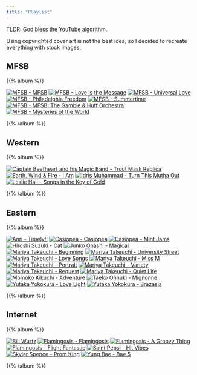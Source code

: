 ```yaml
---
title: "Playlist"
---
```


TLDR: God bless the YouTube algorithm.

Using copyrighted cover art is not the best idea, so I decided to
recreate everything with stock images.

## MFSB

{{% album %}}

[![MFSB - MFSB](/images/cover-art/mfsb-mfsb.jpg)](https://www.discogs.com/MFSB-MFSB/master/114831)
[![MFSB - Love is the Message](/images/cover-art/mfsb-love-is-the-message.jpg)](https://www.discogs.com/MFSB-Love-Is-The-Message/master/114829)
[![MFSB - Universal Love](/images/cover-art/mfsb-universal-love.jpg)](https://www.discogs.com/MFSB-Universal-Love/master/143504)
[![MFSB - Philadelphia Freedom](/images/cover-art/mfsb-philadelphia-freedom.jpg)](https://www.discogs.com/MFSB-Philadelphia-Freedom/master/143503)
[![MFSB - Summertime](/images/cover-art/mfsb-summertime.jpg)](https://www.discogs.com/MFSB-Summertime/master/143505)
[![MFSB - MFSB: The Gamble & Huff Orchestra](/images/cover-art/mfsb-mfsb-gamble-and-huff-orchestra.jpg)](https://www.discogs.com/MFSB-MFSBGamble-Huff-Orchestra/master/143502)
[![MFSB - Mysteries of the World](/images/cover-art/mfsb-mysteries-of-the-world.jpg)](https://www.discogs.com/MFSB-Mysteries-Of-The-World/master/143501)

{{% /album %}}

## Western

{{% album %}}

[![Captain Beefheart and his Magic Band - Trout Mask Replica](/images/cover-art/captain-beefheart-trout-mask-replica.jpg)](https://www.discogs.com/Captain-Beefheart-His-Magic-Band-Trout-Mask-Replica/master/463963)
[![Earth, Wind & Fire - I Am](/images/cover-art/earth-wind-and-fire-i-am.jpg)](https://www.discogs.com/Earth-Wind-Fire-I-Am/master/99478)
[![Idris Muhammad - Turn This Mutha Out](/images/cover-art/idris-muhammad-turn-this-mutha-out.jpg)](https://www.discogs.com/Idris-Muhammad-Turn-This-Mutha-Out/master/59109)
[![Leslie Hall - Songs in the Key of Gold](/images/cover-art/leslie-hall-songs-in-the-key-of-gold.jpg)](https://www.discogs.com/Leslie-Hall-Songs-In-The-Key-Of-Gold/master/803805)

{{% /album %}}

## Eastern

{{% album %}}

[![Anri - Timely!!](/images/cover-art/anri-timely.jpg)](https://www.discogs.com/Anri-Timely/master/965114)
[![Casiopea - Casiopea](/images/cover-art/casiopea-casiopea.jpg)](https://www.discogs.com/Casiopea-Casiopea/master/851695)
[![Casiopea - Mint Jams](/images/cover-art/casiopea-mint-jams.jpg)](https://www.discogs.com/Casiopea-Mint-Jams/master/287930)
[![Hiroshi Suzuki - Cat](/images/cover-art/hiroshi-suzuki-cat.jpg)](https://www.discogs.com/Hiroshi-Suzuki-Cat/master/751454)
[![Junko Ohashi - Magical](/images/cover-art/junko-ohashi-magical.jpg)](https://www.discogs.com/Junko-Ohashi-Magical/master/1455912)
[![Mariya Takeuchi - Beginning](/images/cover-art/mariya-takeuchi-beginning.jpg)](https://www.discogs.com/Mariya-Takeuchi-Beginning/master/1391096)
[![Mariya Takeuchi - University Street](/images/cover-art/mariya-takeuchi-university-street.jpg)](https://www.discogs.com/Mariya-Takeuchi-University-Street/master/1391097)
[![Mariya Takeuchi - Love Songs](/images/cover-art/mariya-takeuchi-love-songs.jpg)](https://www.discogs.com/Mariya-Takeuchi-Love-Songs/master/1254126)
[![Mariya Takeuchi - Miss M](/images/cover-art/mariya-takeuchi-miss-m.jpg)](https://www.discogs.com/%E7%AB%B9%E5%86%85%E3%81%BE%E3%82%8A%E3%82%84-Miss-M/master/1005067)
[![Mariya Takeuchi - Portrait](/images/cover-art/mariya-takeuchi-portrait.jpg)](https://www.discogs.com/%E7%AB%B9%E5%86%85%E3%81%BE%E3%82%8A%E3%82%84-Portrait-%E3%83%9D%E3%83%BC%E3%83%88%E3%83%AC%E3%82%A4%E3%83%88/master/932826)
[![Mariya Takeuchi - Variety](/images/cover-art/mariya-takeuchi-variety.jpg)](https://www.discogs.com/Mariya-Takeuchi-Variety/master/606606)
[![Mariya Takeuchi - Request](/images/cover-art/mariya-takeuchi-request.jpg)](https://www.discogs.com/Mariya-Takeuchi-Request/master/1024147)
[![Mariya Takeuchi - Quiet Life](/images/cover-art/mariya-takeuchi-quiet-life.jpg)](https://www.discogs.com/Mariya-Takeuchi-Quiet-Life/master/1587653)
[![Momoko Kikuchi - Adventure](/images/cover-art/momoko-kikuchi-adventure.jpg)](https://www.discogs.com/Momoko-Kikuchi-Adventure/master/618385)
[![Taeko Ohnuki - Mignonne](/images/cover-art/taeko-ohnuki-mignonne.jpg)](https://www.discogs.com/Taeko-Ohnuki-Mignonne/master/530233)
[![Yutaka Yokokura - Love Light](/images/cover-art/yutaka-yokokura-love-light.jpg)](https://www.discogs.com/Yutaka-Yokokura-Love-Light/master/302661)
[![Yutaka Yokokura - Brazasia](/images/cover-art/yutaka-yokokura-brazasia.jpg)](https://www.discogs.com/Yutaka-Brazasia/master/650541)

{{% /album %}}

## Internet

{{% album %}}

[![Bill Wurtz](/images/cover-art/bill-wurtz.jpg)](https://billwurtz.com/songs.html)
[![Flamingosis - Flamingosis](/images/cover-art/flamingosis-flamingosis.jpg)](https://www.discogs.com/Flamingosis-Flamingosis/release/8894997)
[![Flamingosis - A Groovy Thing](/images/cover-art/flamingosis-a-groovy-thing.jpg)](https://www.discogs.com/Flamingosis-A-Groovy-Thing/release/11794683)
[![Flamingosis - Flight Fantastic](/images/cover-art/flamingosis-flight-fantastic.jpg)](https://www.discogs.com/Flamingosis-Flight-Fantastic/release/12337928)
[![Saint Pepsi - Hit Vibes](/images/cover-art/saint-pepsi-hit-vibes.jpg)](https://www.discogs.com/Saint-Pepsi-Hit-Vibes/master/710738)
[![Skylar Spence - Prom King](/images/cover-art/skylar-spence-prom-king.jpg)](https://www.discogs.com/Skylar-Spence-Prom-King/master/886864)
[![Yung Bae - Bae 5](/images/cover-art/yung-bae-bae-5.jpg)](https://www.discogs.com/Yung-Bae-Bae-5/master/1581145)

{{% /album %}}
